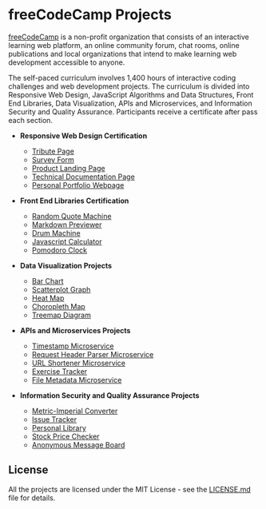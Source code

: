# freeCodeCamp Projects

[freeCodeCamp](https://www.freecodecamp.org/) is a non-profit organization that consists of an interactive learning web platform, an online community forum, chat rooms, online publications and local organizations that intend to make learning web development accessible to anyone.

The self-paced curriculum involves 1,400 hours of interactive coding challenges and web development projects. The curriculum is divided into Responsive Web Design, JavaScript Algorithms and Data Structures, Front End Libraries, Data Visualization, APIs and Microservices, and Information Security and Quality Assurance. Participants receive a certificate after pass each section.

- **Responsive Web Design Certification**

  - [Tribute Page](/tribute-page/)
  - [Survey Form](/survey-form/)
  - [Product Landing Page](/product-landing-page/)
  - [Technical Documentation Page](/technical-documentation-page/)
  - [Personal Portfolio Webpage](/personal-portfolio-webpage/)

- **Front End Libraries Certification**

  - [Random Quote Machine](/random-quote-machine/)
  - [Markdown Previewer](/markdown-previewer/)
  - [Drum Machine](/drum-machine/)
  - [Javascript Calculator](/javascript-calculator/)
  - [Pomodoro Clock](/pomodoro-clock/)

- **Data Visualization Projects**

  - [Bar Chart](/bar-chart/)
  - [Scatterplot Graph](/scatterplot-graph/)
  - [Heat Map](/heat-map/)
  - [Choropleth Map](/choropleth-map/)
  - [Treemap Diagram](/treemap-diagram/)

- **APIs and Microservices Projects**

  - [Timestamp Microservice](/timestamp-microservice/)
  - [Request Header Parser Microservice](/request-header-parser-microservice/)
  - [URL Shortener Microservice](/url-shortener-microservice/)
  - [Exercise Tracker](/exercise-tracker/)
  - [File Metadata Microservice](/file-metadata-microservice/)

- **Information Security and Quality Assurance Projects**

  - [Metric-Imperial Converter](/metric-imperial-converter/)
  - [Issue Tracker](/issue-tracker/)
  - [Personal Library](/personal-library/)
  - [Stock Price Checker](/stock-price-checker/)
  - [Anonymous Message Board](/anonymous-message-board/)

## License

All the projects are licensed under the MIT License - see the [LICENSE.md](LICENSE.md) file for details.